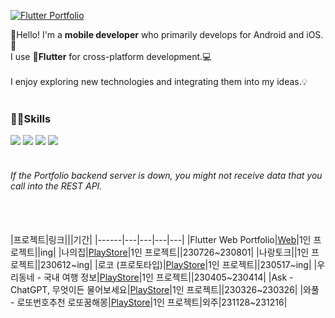[![Flutter Portfolio](https://img.shields.io/badge/Flutter_Portfolio-02569B?style=social&logo=flutter&logoColor=02569B)](https://pshyomin.github.io)


 :wave:Hello! I'm a **mobile developer** who primarily develops for Android and iOS.:robot:
 <br/>
 I use **:rocket:Flutter** for cross-platform development.:computer:
 <br><br/>
 I enjoy exploring new technologies and integrating them into my ideas.💡
 <br><br/>
 
 ### 👨‍💻Skills
  <img src="https://img.shields.io/badge/Flutter-02569B?style=for-the-badge&logo=Flutter&logoColor=white"/> <img src="https://img.shields.io/badge/C%23-239120?style=for-the-badge&logo=csharp&logoColor=white"/> <img src="https://img.shields.io/badge/Unity-FFFFFF?style=for-the-badge&logo=Unity&logoColor=black"/> <img src="https://img.shields.io/badge/.net-512BD4?style=for-the-badge&logo=.net&logoColor=white"/>
 <br/>
 <br/>

###### *If the Portfolio backend server is down, you might not receive data that you call into the REST API.*
 <br><br/>
|프로젝트|링크|||기간|
|------|---|---|---|---|
|Flutter Web Portfolio|[Web](https://pshyomin.github.io)|1인 프로젝트||ing|
|나의집|[PlayStore](https://play.google.com/store/apps/details?id=com.mincho.publichousing)|1인 프로젝트||230726~230801|
|나랑토크||1인 프로젝트||230612~ing|
|로코 (프로토타입)|[PlayStore](https://play.google.com/store/apps/details?id=com.hyominchoi.loco)|1인 프로젝트||230517~ing|
|우리동네 - 국내 여행 정보|[PlayStore](https://play.google.com/store/apps/details?id=com.uridongnae.travel)|1인 프로젝트||230405~230414|
|Ask - ChatGPT, 무엇이든 물어보세요|[PlayStore](https://play.google.com/store/apps/details?id=com.hyominchoi.ask)|1인 프로젝트||230326~230326|
|와풀 - 로또번호추천 로또꿈해몽|[PlayStore](https://play.google.com/store/apps/details?id=net.wafull)|1인 프로젝트|외주|231128~231216|
